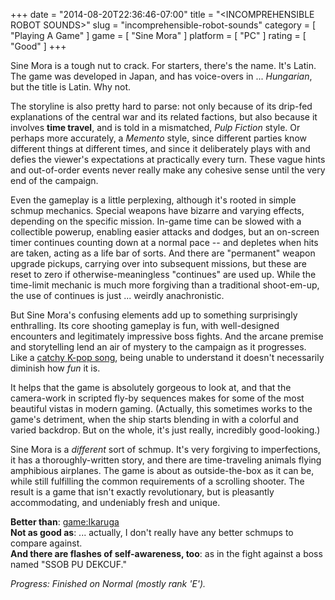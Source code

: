 +++
date = "2014-08-20T22:36:46-07:00"
title = "&lt;INCOMPREHENSIBLE ROBOT SOUNDS&gt;"
slug = "incomprehensible-robot-sounds"
category = [ "Playing A Game" ]
game = [ "Sine Mora" ]
platform = [ "PC" ]
rating = [ "Good" ]
+++

Sine Mora is a tough nut to crack.  For starters, there's the name.  It's Latin.  The game was developed in Japan, and has voice-overs in ... <i>Hungarian</i>, but the title is Latin.  Why not.

The storyline is also pretty hard to parse: not only because of its drip-fed explanations of the central war and its related factions, but also because it involves <b>time travel</b>, and is told in a mismatched, <i>Pulp Fiction</i> style.  Or perhaps more accurately, a <i>Memento</i> style, since different parties know different things at different times, and since it deliberately plays with and defies the viewer's expectations at practically every turn.  These vague hints and out-of-order events never really make any cohesive sense until the very end of the campaign.

Even the gameplay is a little perplexing, although it's rooted in simple schmup mechanics.  Special weapons have bizarre and varying effects, depending on the specific mission.  In-game time can be slowed with a collectible powerup, enabling easier attacks and dodges, but an on-screen timer continues counting down at a normal pace -- and depletes when hits are taken, acting as a life bar of sorts.  And there are "permanent" weapon upgrade pickups, carrying over into subsequent missions, but these are reset to zero if otherwise-meaningless "continues" are used up.  While the time-limit mechanic is much more forgiving than a traditional shoot-em-up, the use of continues is just ... weirdly anachronistic.

But Sine Mora's confusing elements add up to something surprisingly enthralling.  Its core shooting gameplay is fun, with well-designed encounters and legitimately impressive boss fights.  And the arcane premise and storytelling lend an air of mystery to the campaign as it progresses.  Like a <a href="https://www.youtube.com/watch?v=9bZkp7q19f0">catchy K-pop song</a>, being unable to understand it doesn't necessarily diminish how <i>fun</i> it is.

It helps that the game is absolutely gorgeous to look at, and that the camera-work in scripted fly-by sequences makes for some of the most beautiful vistas in modern gaming.  (Actually, this sometimes works to the game's detriment, when the ship starts blending in with a colorful and varied backdrop.  But on the whole, it's just really, incredibly good-looking.)

Sine Mora is a <i>different</i> sort of schmup.  It's very forgiving to imperfections, it has a thoroughly-written story, and there are time-traveling animals flying amphibious airplanes.  The game is about as outside-the-box as it can be, while still fulfilling the common requirements of a scrolling shooter.  The result is a game that isn't exactly revolutionary, but is pleasantly accommodating, and undeniably fresh and unique.

<b>Better than</b>: <game:Ikaruga>  
<b>Not as good as</b>: ... actually, I don't really have any better schmups to compare against.  
<b>And there are flashes of self-awareness, too</b>: as in the fight against a boss named "SSOB PU DEKCUF."

<i>Progress: Finished on Normal (mostly rank 'E').</i>